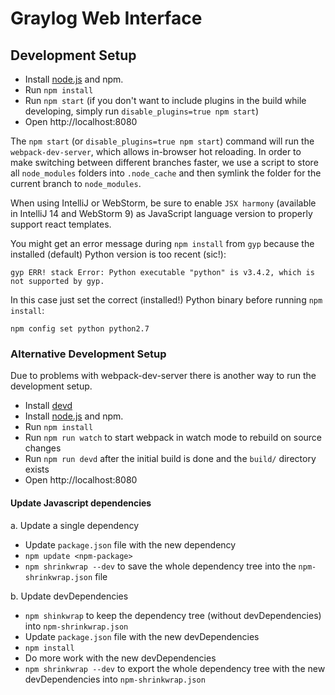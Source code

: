 # Graylog Web Interface

## Development Setup

* Install [node.js](http://nodejs.org/) and npm.
* Run `npm install`
* Run `npm start` (if you don't want to include plugins in the build while developing, simply run `disable_plugins=true npm start`) 
* Open http://localhost:8080

The `npm start` (or `disable_plugins=true npm start`) command will run the `webpack-dev-server`, which allows in-browser hot reloading.
In order to make switching between different branches faster, we use a script to store all `node_modules` folders
into `.node_cache` and then symlink the folder for the current branch to `node_modules`.

When using IntelliJ or WebStorm, be sure to enable `JSX harmony` (available in IntelliJ 14 and WebStorm 9)
as JavaScript language version to properly support react templates.

You might get an error message during `npm install` from `gyp` because the installed (default) Python version is too recent (sic!):

```
gyp ERR! stack Error: Python executable "python" is v3.4.2, which is not supported by gyp.                                                                                                                 
```

In this case just set the correct (installed!) Python binary before running `npm install`:

```
npm config set python python2.7
```

### Alternative Development Setup

Due to problems with webpack-dev-server there is another way to run the development setup.

* Install [devd](https://github.com/cortesi/devd)
* Install [node.js](http://nodejs.org/) and npm.
* Run `npm install`
* Run `npm run watch` to start webpack in watch mode to rebuild on source changes
* Run `npm run devd` after the initial build is done and the `build/` directory exists
* Open http://localhost:8080


#### Update Javascript dependencies

a. Update a single dependency

* Update `package.json` file with the new dependency
* `npm update <npm-package>`
* `npm shrinkwrap --dev` to save the whole dependency tree into the `npm-shrinkwrap.json` file

b. Update devDependencies

* `npm shinkwrap` to keep the dependency tree (without devDependencies) into `npm-shrinkwrap.json`
* Update `package.json` file with the new devDependencies
* `npm install`
* Do more work with the new devDependencies
* `npm shrinkwrap --dev` to export the whole dependency tree with the new devDependencies into `npm-shrinkwrap.json`